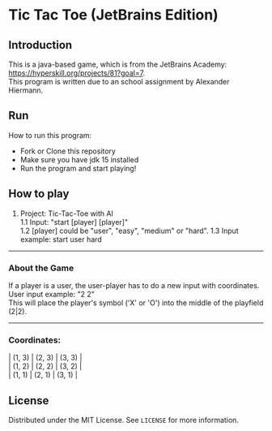  # Tic Tac Toe (JetBrains Edition) 
 
 ## Introduction

This is a java-based game, which is from the JetBrains Academy: https://hyperskill.org/projects/81?goal=7. <br>
This program is written due to an school assignment by Alexander Hiermann.

 ## Run

 How to run this program:

 -  Fork or Clone this repository
 -  Make sure you have jdk 15 installed
 -  Run the program and start playing!

## How to play
1. Project: Tic-Tac-Toe with AI<br>
1.1 Input: "start [player] [player]"<br>
1.2 [player] could be "user", "easy", "medium" or "hard".
1.3 Input example: start user hard<br>

---
### About the Game
If a player is a user, the user-player has to do a new input with coordinates.<br>
User input example: "2 2"<br>
This will place the player's symbol ('X' or 'O') into the middle of the playfield (2|2).

---
### Coordinates:
| (1, 3) | (2, 3) | (3, 3) |<br>
| (1, 2) | (2, 2) | (3, 2) |<br>
| (1, 1) | (2, 1) | (3, 1) |<br>

## License
Distributed under the MIT License. See `LICENSE` for more information.
